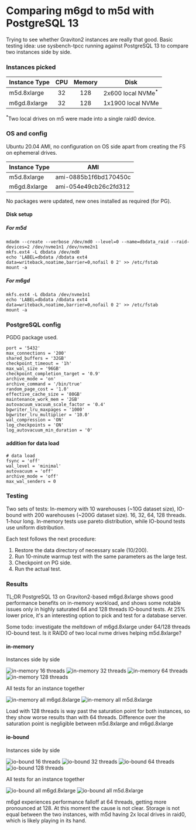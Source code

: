 # Comparing m6gd to m5d with PostgreSQL 13

Trying to see whether Graviton2 instances are really that good. Basic testing idea: use sysbench-tpcc running against PostgreSQL 13 to compare two instances side by side.

### Instances picked

|Instance Type|CPU|Memory|Disk|
|---|:---:|:---:|---|
|m5d.8xlarge|32|128|2x600 local NVMe<sup>\*</sup>|
|m6gd.8xlarge|32|128|1x1900 local NVMe|

<sup>\*</sup>Two local drives on m5 were made into a single raid0 device.

### OS and config

Ubuntu 20.04 AMI, no configuration on OS side apart from creating the FS on ephemeral drives.

|Instance Type|AMI|
|---|---|
|m5d.8xlarge|ami-0885b1f6bd170450c|
|m6gd.8xlarge|ami-054e49cb26c2fd312|

No packages were updated, new ones installed as required (for PG).

#### Disk setup

##### For m5d

```
mdadm --create --verbose /dev/md0 --level=0 --name=dbdata_raid --raid-devices=2 /dev/nvme1n1 /dev/nvme2n1
mkfs.ext4 -L dbdata /dev/md0
echo 'LABEL=dbdata /dbdata ext4 data=writeback,noatime,barrier=0,nofail 0 2' >> /etc/fstab
mount -a
```

##### For m6gd
```
mkfs.ext4 -L dbdata /dev/nvme1n1
echo 'LABEL=dbdata /dbdata ext4 data=writeback,noatime,barrier=0,nofail 0 2' >> /etc/fstab
mount -a
```

### PostgreSQL config

PGDG package used.

```
port = '5432'
max_connections = '200'
shared_buffers = '32GB'
checkpoint_timeout = '1h'
max_wal_size = '96GB'
checkpoint_completion_target = '0.9'
archive_mode = 'on'
archive_command = '/bin/true'
random_page_cost = '1.0'
effective_cache_size = '80GB'
maintenance_work_mem = '2GB'
autovacuum_vacuum_scale_factor = '0.4'
bgwriter_lru_maxpages = '1000'
bgwriter_lru_multiplier = '10.0'
wal_compression = 'ON'
log_checkpoints = 'ON'
log_autovacuum_min_duration = '0'
```

#### addition for data load
```
# data load
fsync = 'off'
wal_level = 'minimal'
autovacuum = 'off'
archive_mode = 'off'
max_wal_senders = 0
```

### Testing

Two sets of tests: In-memory with 10 warehouses (\~10G dataset size), IO-bound with 200 warehouses (\~200G dataset size). 16, 32, 64, 128 threads. 1-hour long. In-memory tests use pareto distribution, while IO-bound tests use uniform distribution.

Each test follows the next procedure:
1. Restore the data directory of necessary scale (10/200).
1. Run 10-minute warmup test with the same parameters as the large test.
1. Checkpoint on PG side.
1. Run the actual test.

### Results

TL;DR PostgreSQL 13 on Graviton2-based m6gd.8xlarge shows good performance benefits on in-memory workload, and shows some notable issues only in highly saturated 64 and 128 threads IO-bound tests. At 25% lower price, it's an interesting option to pick and test for a database server.

Some todo: investigate the meltdown of m6gd.8xlarge under 64/128 threads IO-bound test. Is it RAID0 of two local nvme drives helping m5d.8xlarge?

#### in-memory

Instances side by side

![in-memory 16 threads](./images/tpcc.in-memory.16.png)
![in-memory 32 threads](./images/tpcc.in-memory.32.png)
![in-memory 64 threads](./images/tpcc.in-memory.64.png)
![in-memory 128 threads](./images/tpcc.in-memory.128.png)

All tests for an instance together

![in-memory all m6gd.8xlarge](./images/tpcc.in-memory.m6gd.8xlarge.png)
![in-memory all m5d.8xlarge](./images/tpcc.in-memory.m5d.8xlarge.png)

Load with 128 threads is way past the saturation point for both instances, so they show worse results than with 64 threads. Difference over the saturation point is negligible between m5d.8xlarge and m6gd.8xlarge

#### io-bound

Instances side by side

![io-bound 16 threads](./images/tpcc.io-bound.16.png)
![io-bound 32 threads](./images/tpcc.io-bound.32.png)
![io-bound 64 threads](./images/tpcc.io-bound.64.png)
![io-bound 128 threads](./images/tpcc.io-bound.128.png)

All tests for an instance together

![io-bound all m6gd.8xlarge](./images/tpcc.io-bound.m6gd.8xlarge.png)
![io-bound all m5d.8xlarge](./images/tpcc.io-bound.m5d.8xlarge.png)

m6gd experiences performance falloff at 64 threads, getting more pronounced at 128. At this moment the cause is not clear. Storage is not equal between the two instances, with m5d having 2x local drives in raid0, which is likely playing in its hand.
